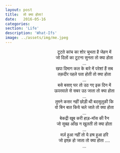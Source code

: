 ```yaml
---
layout: post
title:  तो क्या होता!
date:   2016-05-16
categories:
section: 'Life'
description: 'What-Ifs'
image: ../assets/img/me.jpeg
---
```


<center>
<div>
टूटते कांच का शोर चुभता है जेहन में 
<br>
जो दिलों का टूटना सुनता तो क्या होता 
</div>
...
<div>
खपा दिमाग कल के बारे में परेशां हैं सब 
<br>
तक़दीर पहले पता होती तो क्या होता 
</div>
...
<div>
बसे बसाए घर तो उठ गए इक दिन में 
<br>
ऊपरवाले से सबर उठ जाता तो क्या होता 
</div>
...
<div>
तुमने कसर नहीं छोड़ी थी बदसुलूकी कि 
<br>
वो बिन बात किये चले जाते तो क्या होता 
</div>
...
<div>
बेकद्री खूब करी हाड़-मॉस की रैन 
<br>
जो सुबह आँख न खुलती तो क्या होता 
</div>
...
<div>
मर्ज़ हुआ नहीं तो ये हश्र हुआ हरि 
<br>
जो इश्क़ हो जाता तो क्या होता .... 
</div>
...

</center>
